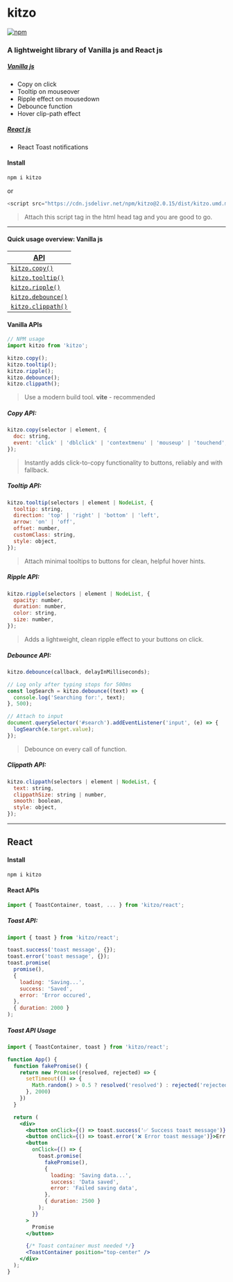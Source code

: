 # kitzo

[![npm](https://img.shields.io/npm/v/kitzo)](https://www.npmjs.com/package/kitzo)

### A lightweight library of Vanilla js and React js

##### [Vanilla js](#quick-usage-overview-vanilla-js)

- Copy on click
- Tooltip on mouseover
- Ripple effect on mousedown
- Debounce function
- Hover clip-path effect

##### [React js](#react)

- React Toast notifications

#### Install

```bash
npm i kitzo
```

or

```javascript
<script src="https://cdn.jsdelivr.net/npm/kitzo@2.0.15/dist/kitzo.umd.min.js"></script>
```

> Attach this script tag in the html head tag and you are good to go.

---

#### Quick usage overview: Vanilla js

| [API](#vanilla-apis)                |
| ----------------------------------- |
| [`kitzo.copy()`](#copy-api)         |
| [`kitzo.tooltip()`](#tooltip-api)   |
| [`kitzo.ripple()`](#ripple-api)     |
| [`kitzo.debounce()`](#debounce-api) |
| [`kitzo.clippath()`](#clippath-api) |

#### Vanilla APIs

```javascript
// NPM usage
import kitzo from 'kitzo';

kitzo.copy();
kitzo.tooltip();
kitzo.ripple();
kitzo.debounce();
kitzo.clippath();
```

> Use a modern build tool. **vite** - recommended

##### Copy API:

```javascript
kitzo.copy(selector | element, {
  doc: string,
  event: 'click' | 'dblclick' | 'contextmenu' | 'mouseup' | 'touchend',
});
```

> Instantly adds click-to-copy functionality to buttons, reliably and with fallback.

##### Tooltip API:

```javascript
kitzo.tooltip(selectors | element | NodeList, {
  tooltip: string,
  direction: 'top' | 'right' | 'bottom' | 'left',
  arrow: 'on' | 'off',
  offset: number,
  customClass: string,
  style: object,
});
```

> Attach minimal tooltips to buttons for clean, helpful hover hints.

##### Ripple API:

```javascript
kitzo.ripple(selectors | element | NodeList, {
  opacity: number,
  duration: number,
  color: string,
  size: number,
});
```

> Adds a lightweight, clean ripple effect to your buttons on click.

##### Debounce API:

```javascript
kitzo.debounce(callback, delayInMilliseconds);
```

```javascript
// Log only after typing stops for 500ms
const logSearch = kitzo.debounce((text) => {
  console.log('Searching for:', text);
}, 500);

// Attach to input
document.querySelector('#search').addEventListener('input', (e) => {
  logSearch(e.target.value);
});
```

> Debounce on every call of function.

##### Clippath API:

```javascript
kitzo.clippath(selectors | element | NodeList, {
  text: string,
  clippathSize: string | number,
  smooth: boolean,
  style: object,
});
```

---

## React

#### Install

```bash
npm i kitzo
```

#### React APIs

```jsx
import { ToastContainer, toast, ... } from 'kitzo/react';
```

##### Toast API:

```jsx
import { toast } from 'kitzo/react';

toast.success('toast message', {});
toast.error('toast message', {});
toast.promise(
  promise(),
  {
    loading: 'Saving...',
    success: 'Saved',
    error: 'Error occured',
  },
  { duration: 2000 }
);
```

##### Toast API Usage

```jsx
import { ToastContainer, toast } from 'kitzo/react';

function App() {
  function fakePromise() {
    return new Promise((resolved, rejected) => {
      setTimeout(() => {
        Math.random() > 0.5 ? resolved('resolved') : rejected('rejected');
      }, 2000)
    })
  }

  return (
    <div>
      <button onClick={() => toast.success('✅ Success toast message')}>Succes</button>
      <button onClick={() => toast.error('❌ Error toast message')}>Error</button>
      <button
        onClick={() => {
          toast.promise(
            fakePromise(),
            {
              loading: 'Saving data...',
              success: 'Data saved',
              error: 'Failed saving data',
            },
            { duration: 2500 }
          );
        }}
      >
        Promise
      </button>

      {/* Toast container must needed */}
      <ToastContainer position="top-center" />
    </div>
  );
}
```
